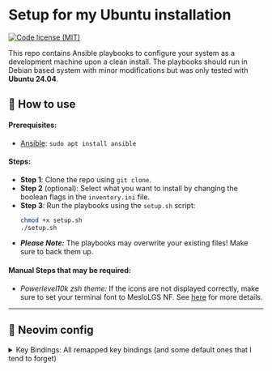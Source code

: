 # Setup for my Ubuntu installation 
[![Code license (MIT)](https://img.shields.io/badge/License-MIT-yellow.svg)](https://github.com/dm432/post-install/blob/master/LICENSE)

This repo contains Ansible playbooks to configure your system as a development machine upon a clean install. The playbooks should run in Debian based system with minor modifications but was only tested with __Ubuntu 24.04__.

## 🔧 How to use
#### Prerequisites:
- [Ansible](https://github.com/ansible/ansible): `sudo apt install ansible`

#### Steps:
- **Step 1**: Clone the repo using `git clone`.
- **Step 2** (optional): Select what you want to install by changing the boolean flags in the `inventory.ini` file.
- **Step 3**: Run the playbooks using the `setup.sh` script:
  ```bash
  chmod +x setup.sh
  ./setup.sh
  ```
- **_Please Note:_** The playbooks may overwrite your existing files! Make sure to back them up.

#### Manual Steps that may be required:
- _Powerlevel10k zsh theme:_ If the icons are not displayed correctly, make sure to set your terminal font to MesloLGS NF. See [here](https://github.com/romkatv/powerlevel10k?tab=readme-ov-file#meslo-nerd-font-patched-for-powerlevel10k) for more details.

---

## 📖 Neovim config
<details>
  <summary>Key Bindings: All remapped key bindings (and some default ones that I tend to forget)</summary>

  | Action                                                    | Key            |
  | --------------------------------------------------------- |--------------  |
  | Exit insert mode                                          | `jk`           |
  | *Clear* Search Highlight                                  | `Space + c`    |
  | *Project View*: Open                                      | `Space + pv`   |
  | *Project View*: Create file                               | `%`            |
  | *Project View*: Create folder                             | `d`            |
  | Find file in project (*Project Find*)                     | `Space + pf`   |
  | Find file in git repository                               | `Ctrl + p`     |
  | Search for word under cursor in project files             | `Space + pws`  |
  | Search for Word under cursor in project files             | `Space + pWs`  |
  | Search text in project files (*Project Search*)           | `Space + ps`   |
  | Search for neovim help tags (*Vim Help*)                  | `Space + vh`   |
  | Autocomplete: Open                                        | `Ctrl + Space` |
  | Autocomplete: Previous                                    | `Ctrl + p`     |
  | Autocomplete: Next                                        | `Ctrl + n`     |
  | Autocomplete: Confirm                                     | `Ctrl + y`     |
  | *Harpoon*: Toggle quick menu                              | `Ctrl + h`     |
  | Harpoon: Add file                                         | `Space + a`    |
  | Harpoon: Jump to file 1                                   | `Ctrl + a`     |
  | Harpoon: Jump to file 2                                   | `Ctrl + s`     |
  | Harpoon: Jump to file 3                                   | `Ctrl + d`     |
  | Harpoon: Jump to file 4                                   | `Ctrl + f`     |
  | *Lazy Git*: Open menu                                     | `Space + lg`   |
  | Open Mason menu                                           | `:Mason`       |

</details>
